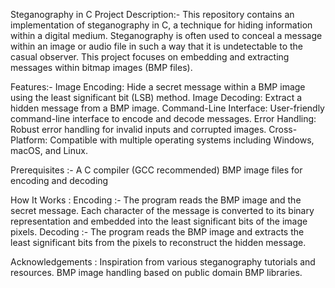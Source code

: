 Steganography in C
Project Description:-
  This repository contains an implementation of steganography in C, a technique for hiding information within a digital medium. Steganography is often used to conceal a message within an image or audio file in such a way that it is undetectable to the casual observer. This project focuses on embedding and extracting messages within bitmap images (BMP files).

Features:-
Image Encoding: Hide a secret message within a BMP image using the least significant bit (LSB) method.
Image Decoding: Extract a hidden message from a BMP image.
Command-Line Interface: User-friendly command-line interface to encode and decode messages.
Error Handling: Robust error handling for invalid inputs and corrupted images.
Cross-Platform: Compatible with multiple operating systems including Windows, macOS, and Linux.

Prerequisites :-
A C compiler (GCC recommended)
BMP image files for encoding and decoding

How It Works :
Encoding :- The program reads the BMP image and the secret message. Each character of the message is converted to its binary representation and embedded into the least significant bits of the image pixels.
Decoding :- The program reads the BMP image and extracts the least significant bits from the pixels to reconstruct the hidden message.

Acknowledgements :
Inspiration from various steganography tutorials and resources.
BMP image handling based on public domain BMP libraries.
